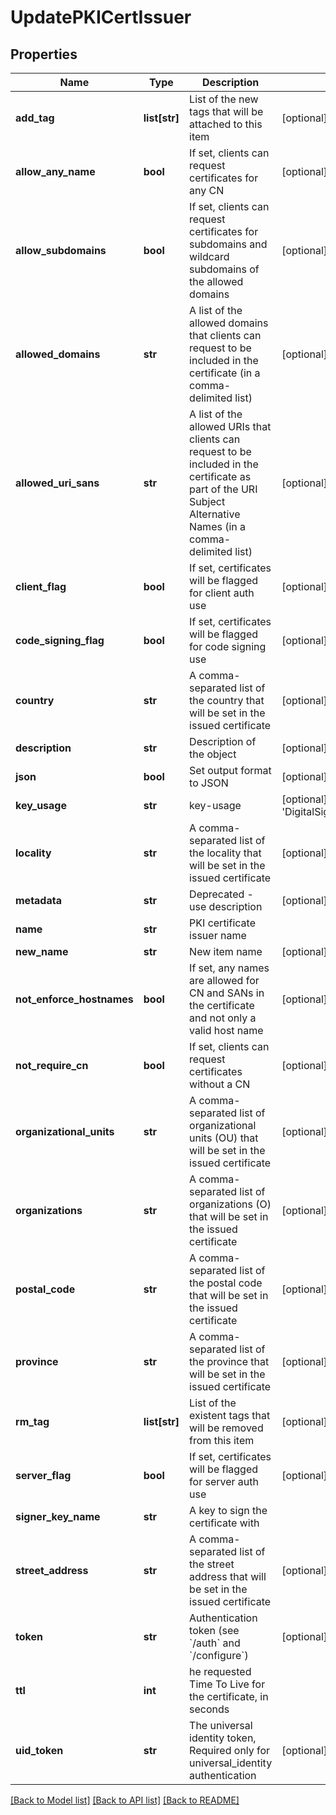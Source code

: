 # UpdatePKICertIssuer

## Properties
Name | Type | Description | Notes
------------ | ------------- | ------------- | -------------
**add_tag** | **list[str]** | List of the new tags that will be attached to this item | [optional] 
**allow_any_name** | **bool** | If set, clients can request certificates for any CN | [optional] 
**allow_subdomains** | **bool** | If set, clients can request certificates for subdomains and wildcard subdomains of the allowed domains | [optional] 
**allowed_domains** | **str** | A list of the allowed domains that clients can request to be included in the certificate (in a comma-delimited list) | [optional] 
**allowed_uri_sans** | **str** | A list of the allowed URIs that clients can request to be included in the certificate as part of the URI Subject Alternative Names (in a comma-delimited list) | [optional] 
**client_flag** | **bool** | If set, certificates will be flagged for client auth use | [optional] 
**code_signing_flag** | **bool** | If set, certificates will be flagged for code signing use | [optional] 
**country** | **str** | A comma-separated list of the country that will be set in the issued certificate | [optional] 
**description** | **str** | Description of the object | [optional] 
**json** | **bool** | Set output format to JSON | [optional] 
**key_usage** | **str** | key-usage | [optional] [default to 'DigitalSignature,KeyAgreement,KeyEncipherment']
**locality** | **str** | A comma-separated list of the locality that will be set in the issued certificate | [optional] 
**metadata** | **str** | Deprecated - use description | [optional] 
**name** | **str** | PKI certificate issuer name | 
**new_name** | **str** | New item name | [optional] 
**not_enforce_hostnames** | **bool** | If set, any names are allowed for CN and SANs in the certificate and not only a valid host name | [optional] 
**not_require_cn** | **bool** | If set, clients can request certificates without a CN | [optional] 
**organizational_units** | **str** | A comma-separated list of organizational units (OU) that will be set in the issued certificate | [optional] 
**organizations** | **str** | A comma-separated list of organizations (O) that will be set in the issued certificate | [optional] 
**postal_code** | **str** | A comma-separated list of the postal code that will be set in the issued certificate | [optional] 
**province** | **str** | A comma-separated list of the province that will be set in the issued certificate | [optional] 
**rm_tag** | **list[str]** | List of the existent tags that will be removed from this item | [optional] 
**server_flag** | **bool** | If set, certificates will be flagged for server auth use | [optional] 
**signer_key_name** | **str** | A key to sign the certificate with | 
**street_address** | **str** | A comma-separated list of the street address that will be set in the issued certificate | [optional] 
**token** | **str** | Authentication token (see &#x60;/auth&#x60; and &#x60;/configure&#x60;) | [optional] 
**ttl** | **int** | he requested Time To Live for the certificate, in seconds | 
**uid_token** | **str** | The universal identity token, Required only for universal_identity authentication | [optional] 

[[Back to Model list]](../README.md#documentation-for-models) [[Back to API list]](../README.md#documentation-for-api-endpoints) [[Back to README]](../README.md)


